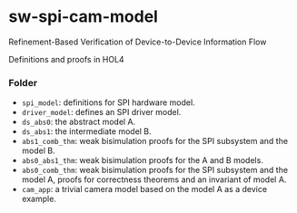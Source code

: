 # sw-spi-cam-model

Refinement-Based Verification of Device-to-Device Information Flow

Definitions and proofs in HOL4

### Folder
- `spi_model`: definitions for SPI hardware model.
- `driver_model`: defines an SPI driver model.
- `ds_abs0`: the abstract model A.
- `ds_abs1`: the intermediate model B.
- `abs1_comb_thm`: weak bisimulation proofs for the SPI subsystem and the model B.
- `abs0_abs1_thm`: weak bisimulation proofs for the A and B models.
- `abs0_comb_thm`: weak bisimulation proofs for the SPI subsystem and the model A, proofs for correctness theorems and an invariant of model A.
- `cam_app`: a trivial camera model based on the model A as a device example.





